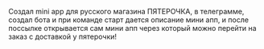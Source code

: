 Создал mini app для русского магазина ПЯТЕРОЧКА, в телеграмме, создал бота и при команде старт дается описание мини апп, и после поссылке открывается сам мини апп через который можно перейти на заказ с доставкой у пятерочки!
